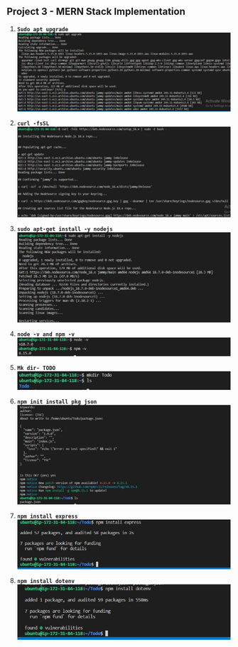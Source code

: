 ## Project 3 - MERN Stack Implementation

1. **`Sudo apt upgrade`**
![alt](./images/Sudo%20apt%20upgrade.JPG)

2. **`curl -fsSL`**
![alt](./images/curl%20-fsSL.jpg)

3. **`sudo apt-get install -y nodejs`**
![alt](./images/sudo%20apt-get%20install%20-y%20nodejs.JPG)

4. **`node -v and npm -v`**
![alt](./images/node%20-v%20and%20npm%20-v.JPG)

5. **`Mk dir- TODO`**
![alt](./images/Mk%20dir-%20TODO.JPG)

6. **`npm init install pkg json`**
![alt](./images/npm%20init%20install%20pkg%20json.JPG)

7. **`npm install express`**
![alt](./images/npm%20install%20express.JPG)

8. **`npm install dotenv`**
![alt](./images/npm%20install%20dotenv.JPG)





